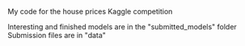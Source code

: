 My code for the house prices Kaggle competition

Interesting and finished models are in the "submitted_models" folder
Submission files are in "data"
